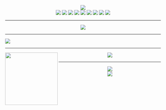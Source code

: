 <!--
**swxctx/swxctx** is a ✨ _special_ ✨ repository because its `README.md` (this file) appears on your GitHub profile.

Here are some ideas to get you started:

- 🔭 I’m currently working on ...
- 🌱 I’m currently learning ...
- 👯 I’m looking to collaborate on ...
- 🤔 I’m looking for help with ...
- 💬 Ask me about ...
- 📫 How to reach me: ...
- 😄 Pronouns: ...
- ⚡ Fun fact: ...
-->
<div align="center"> 
  <img src="https://readme-typing-svg.demolab.com?font=Fira+Code&pause=1000&width=435&lines=Swxctx">
</div>

<div align="center">
  <img src="https://img.shields.io/badge/Golang-blue">
  <img src="https://img.shields.io/badge/Android-green">
  <img src="https://img.shields.io/badge/Vue-reseda">
  <img src="https://img.shields.io/badge/C++-gray">
  <img src="https://img.shields.io/badge/IOT-red">
  <img src="https://img.shields.io/badge/QT-green">
  <img src="https://img.shields.io/badge/Python-gray">
  <img src="https://img.shields.io/badge/Linux-blue">
  <img src="https://img.shields.io/badge/java-red">
</div>

---

<div align="center"> 
  <img src="https://metrics.lecoq.io/swxctx?template=classic&config.timezone=Asia%2FShanghai">
</div>

---
<img align="center" src="https://github-profile-trophy.vercel.app/?username=swxctx&column=6"/>

---

<div align="center">
  <img height="170" align="left" src="https://github-readme-stats.vercel.app/api?username=swxctx&count_private=true&include_all_commits=true" />
  <img src="https://github-readme-stats.vercel.app/api/top-langs/?username=swxctx&layout=compact" />
</div>

---
<div align="center">
  <img src="https://stats.justsong.cn/api/csdn?id=qq_28796345">
</div>

<div align="center"> <img src="https://profile-counter.glitch.me/swxctx/count.svg" /> </div>
